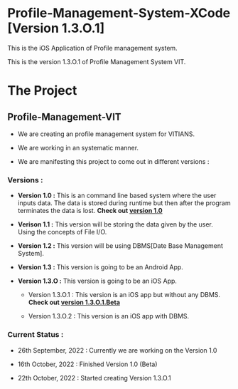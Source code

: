 # Profile-Management-System-XCode [Version 1.3.O.1]
This is the iOS Application of Profile management system.

This is the version 1.3.O.1 of Profile Management System VIT.

# The Project
## Profile-Management-VIT

- We are creating an profile management system for VITIANS.

- We are working in an systematic manner.

- We are manifesting this project to come out in different versions :

### Versions :

- **Version 1.0 :** This is an command line based system where the user inputs data. The data is stored during runtime but then after the program terminates the data is lost. **Check out [version 1.0](https://github.com/sanjeev-rm/Profile-Management-VIT.git)**

- **Verison 1.1 :** This version will be storing the data given by the user. Using the concepts of File I/O.

- **Version 1.2 :** This version will be using DBMS[Date Base Management System].

- **Version 1.3 :** This version is going to be an Android App.

- **Version 1.3.O :** This version is going to be an iOS App.

  - Version 1.3.O.1 : This version is an iOS app but without any DBMS. **Check out [version 1.3.O.1.Beta](https://github.com/sanjeev-rm/Profile-Management-System-XCode.git)**
  
  - Version 1.3.O.2 : This version is an iOS app with DBMS.

### Current Status :

- 26th September, 2022 : Currently we are working on the Version 1.0

- 16th October, 2022 : Finished Version 1.0 (Beta)

- 22th October, 2022 : Started creating Version 1.3.O.1
